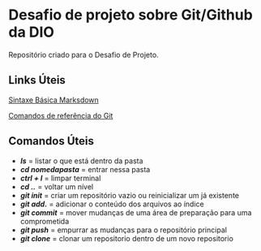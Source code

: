 # Desafio de projeto sobre Git/Github da DIO
Repositório criado para o Desafio de Projeto.

## Links Úteis
[Sintaxe Básica Marksdown](https://www.markdownguide.org/basic-syntax/)

[Comandos de referência do Git](https://git-scm.com/docs)

## Comandos Úteis
- ***ls*** = listar o que está dentro da pasta
- ***cd nomedapasta*** = entrar nessa pasta
- ***ctrl + l*** = limpar terminal
- ***cd ..*** = voltar um nível
- ***git init*** = criar um repositório vazio ou reinicializar um já existente
- ***git add.*** = adicionar o conteúdo dos arquivos ao índice
- ***git commit*** = mover mudanças de uma área de preparação para uma comprometida
- ***git push*** = empurrar as mudanças para o repositório principal
- ***git clone*** = clonar um repositorio dentro de um novo repositorio
